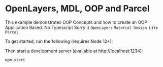 # OpenLayers, MDL, OOP and Parcel

This example demonstrates OOP Concepts and how to create an OOP Application Based. No Typescript Sorry :(
`OpenLayers`
`Material Design Lite`
`Parcel`

To get started, run the following (requires Node 12+):

Then start a development server (available at http://localhost:1234):

    npm start

